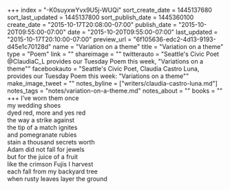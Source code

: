 +++
index = "-K0suyxwYvx9U5j-WUQi"
sort_create_date = 1445137680
sort_last_updated = 1445137800
sort_publish_date = 1445360100
create_date = "2015-10-17T20:08:00-07:00"
publish_date = "2015-10-20T09:55:00-07:00"
date = "2015-10-20T09:55:00-07:00"
last_updated = "2015-10-17T20:10:00-07:00"
preview_url = "6f105636-edc2-4d13-9193-d45e1c70128d"
name = "Variation on a theme"
title = "Variation on a theme"
type = "Poem"
link = ""
shareimage = ""
twitterauto = "Seattle's Civic Poet @ClaudiaC_L provides our Tuesday Poem this week, \"Variations on a theme\""
facebookauto = "Seattle's Civic Poet, Claudia Castro Luna, provides our Tuesday Poem this week: \"Variations on a theme\""
make_image_tweet = ""
notes_byline = ["writers/claudia-castro-luna.md"]
notes_tags = "notes/variation-on-a-theme.md"
notes_about = ""
books = ""
+++
I’ve worn them once<br>
my wedding shoes<br>
dyed red, more and yes red<br>
the way a strike against<br>
the tip of a match ignites<br>
and pomegranate rubies<br>
stain a thousand secrets worth<br>
Adam did not fall for jewels<br>
but for the juice of a fruit<br>
like the crimson Fujis I harvest<br>
each fall from my backyard tree<br>
when rusty leaves layer the ground
